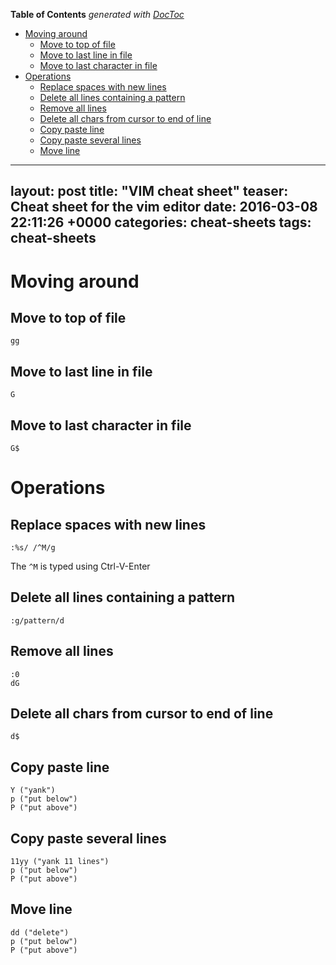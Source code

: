 <!-- START doctoc generated TOC please keep comment here to allow auto update -->
<!-- DON'T EDIT THIS SECTION, INSTEAD RE-RUN doctoc TO UPDATE -->
**Table of Contents**  *generated with [DocToc](https://github.com/thlorenz/doctoc)*

- [Moving around](#moving-around)
  - [Move to top of file](#move-to-top-of-file)
  - [Move to last line in file](#move-to-last-line-in-file)
  - [Move to last character in file](#move-to-last-character-in-file)
- [Operations](#operations)
  - [Replace spaces with new lines](#replace-spaces-with-new-lines)
  - [Delete all lines containing a pattern](#delete-all-lines-containing-a-pattern)
  - [Remove all lines](#remove-all-lines)
  - [Delete all chars from cursor to end of line](#delete-all-chars-from-cursor-to-end-of-line)
  - [Copy paste line](#copy-paste-line)
  - [Copy paste several lines](#copy-paste-several-lines)
  - [Move line](#move-line)

<!-- END doctoc generated TOC please keep comment here to allow auto update -->

---
layout: post
title:  "VIM cheat sheet"
teaser: Cheat sheet for the vim editor
date:   2016-03-08 22:11:26 +0000
categories: cheat-sheets
tags: cheat-sheets
---

# Moving around

## Move to top of file

    gg
    
## Move to last line in file

    G
    
## Move to last character in file

    G$

# Operations

## Replace spaces with new lines

    :%s/ /^M/g    

The `^M` is typed using Ctrl-V-Enter

## Delete all lines containing a pattern

    :g/pattern/d

## Remove all lines

    :0
    dG
    
## Delete all chars from cursor to end of line

    d$
    
## Copy paste line
```shell
Y ("yank")
p ("put below")
P ("put above")
```

## Copy paste several lines
```shell
11yy ("yank 11 lines")
p ("put below")
P ("put above")
```

## Move line
```shell
dd ("delete")
p ("put below")
P ("put above")
```
    
